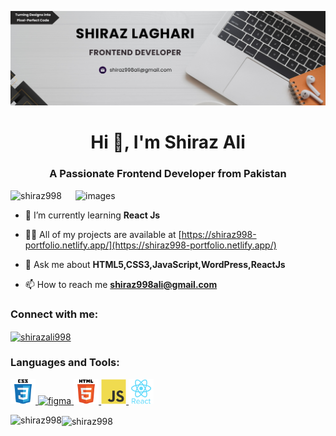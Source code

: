 
![logo](https://github.com/shiraz998/Shiraz998/blob/main/banner.png)
<h1 align="center">Hi 👋, I'm Shiraz Ali</h1>
<h3 align="center">A Passionate Frontend Developer from Pakistan</h3>

<img align="right" src="https://media.licdn.com/dms/image/v2/D5612AQGOmwfIE5mlWA/article-cover_image-shrink_720_1280/article-cover_image-shrink_720_1280/0/1674617947228?e=2147483647&v=beta&t=L-J1EFIJzlFXa-2bu5K-SqOT0PXYAaPZgXxnpneoF0U" alt="images" width="400">

<p align="left"> <img src="https://komarev.com/ghpvc/?username=shiraz998&label=Profile%20views&color=0e75b6&style=flat" alt="shiraz998" /> </p>

- 🌱 I’m currently learning **React Js**

- 👨‍💻 All of my projects are available at [https://shiraz998-portfolio.netlify.app/](https://shiraz998-portfolio.netlify.app/)

- 💬 Ask me about **HTML5,CSS3,JavaScript,WordPress,ReactJs**

- 📫 How to reach me **shiraz998ali@gmail.com**

<h3 align="left">Connect with me:</h3>
<p align="left">
<a href="https://linkedin.com/in/shirazali998" target="blank"><img align="center" src="https://raw.githubusercontent.com/rahuldkjain/github-profile-readme-generator/master/src/images/icons/Social/linked-in-alt.svg" alt="shirazali998" height="30" width="40" /></a>
</p>

<h3 align="left">Languages and Tools:</h3>
<p align="left"> <a href="https://www.w3schools.com/css/" target="_blank" rel="noreferrer"> <img src="https://raw.githubusercontent.com/devicons/devicon/master/icons/css3/css3-original-wordmark.svg" alt="css3" width="40" height="40"/> </a> <a href="https://www.figma.com/" target="_blank" rel="noreferrer"> <img src="https://www.vectorlogo.zone/logos/figma/figma-icon.svg" alt="figma" width="40" height="40"/> </a> <a href="https://www.w3.org/html/" target="_blank" rel="noreferrer"> <img src="https://raw.githubusercontent.com/devicons/devicon/master/icons/html5/html5-original-wordmark.svg" alt="html5" width="40" height="40"/> </a> <a href="https://developer.mozilla.org/en-US/docs/Web/JavaScript" target="_blank" rel="noreferrer"> <img src="https://raw.githubusercontent.com/devicons/devicon/master/icons/javascript/javascript-original.svg" alt="javascript" width="40" height="40"/> </a> <a href="https://reactjs.org/" target="_blank" rel="noreferrer"> <img src="https://raw.githubusercontent.com/devicons/devicon/master/icons/react/react-original-wordmark.svg" alt="react" width="40" height="40"/> </a> </p>

<p><img align="left" src="https://github-readme-stats.vercel.app/api/top-langs?username=shiraz998&show_icons=true&locale=en&layout=compact" alt="shiraz998" /></p>


<p><img align="center" src="https://github-readme-streak-stats.herokuapp.com/?user=shiraz998&" alt="shiraz998" /></p>
